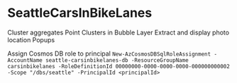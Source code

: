 # SeattleCarsInBikeLanes

Cluster aggregates
Point Clusters in Bubble Layer
Extract and display photo location
Popups
 
Assign Cosmos DB role to principal
`New-AzCosmosDBSqlRoleAssignment -AccountName seattle-carsinbikelanes-db -ResourceGroupName carsinbikelanes -RoleDefinitionId 00000000-0000-0000-0000-000000000002 -Scope "/dbs/seattle" -PrincipalId <principalId>`
